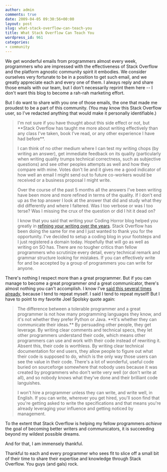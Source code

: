 ```yaml
---
author: admin
comments: true
date: 2009-04-05 09:30:56+00:00
layout: post
slug: what-stack-overflow-can-teach-you
title: What Stack Overflow Can Teach You
wordpress_id: 961
categories:
- community
---
```



We get wonderful emails from programmers almost every week, programmers who are impressed with the effectiveness of Stack Overflow and the platform agnostic community spirit it embodies. We consider ourselves very fortunate to be in a position to get such email, and we greatly appreciate each and every one of them. I always reply and share those emails with our team, but I don't necessarily reprint them here -- I don't want this blog to become a rah-rah marketing effort.



But I do want to share with you one of those emails, the one that made me proudest to be a part of this community. (You may know this Stack Overflow user, so I've redacted anything that would make it personally identifiable.)





<blockquote>
I'm not sure if you have thought about this side effect or not, but **Stack Overflow has taught me more about writing effectively than any class I've taken, book I've read, or any other experience I have had before**.

> 
> 
I can think of no other medium where I can test my writing chops (by writing an answer), get immediate feedback on its quality (particularly when writing quality trumps technical correctness, such as subjective questions) and see other peoples attempts as well and how they compare with mine.  Votes don't lie and it gives me a good indicator of how well an email I might send out to future co-workers would be received or a business proposal I might write.

> 
> 
Over the course of the past 5 months all the answers I've been writing have been more and more refined in terms of the quality.  If I don't end up as the top answer I look at the answer that did and study what they did differently and where I faltered.  Was I too verbose or was I too terse? Was I missing the crux of the question or did I hit it dead on?

> 
> 
I know that you said that writing your Coding Horror blog helped you greatly in [refining your writing over the years](http://www.codinghorror.com/blog/archives/001184.html).  Stack Overflow has been doing the same for me and I just wanted to thank you for the opportunity.  I've decided to setup a coding blog in your footsteps and I just registered a domain today.  Hopefully that will go as well as writing on SO has. There are no tougher critics than fellow programmers who scrutinize every detail, every technical remark and grammar structure looking for mistakes.  If you can effectively write for and be accepted by a group of programmers you can write for anyone.
</blockquote>





There's nothing I respect more than a great programmer. But if you can manage to become a great programmer _and_ a great communicator, there's almost nothing you can't accomplish. I know I've [said this several times already](http://www.codinghorror.com/blog/archives/000585.html), because I tend to repeat myself. I said I tend to repeat myself! But I have to point to my favorite Joel Spolsky quote again:





<blockquote>
The difference between a tolerable programmer and a great programmer is not how many programming languages they know, and it's not whether they prefer Python or Java. **It's whether they can communicate their ideas.** By persuading other people, they get leverage. By writing clear comments and technical specs, they let other programmers understand their code, which means other programmers can use and work with their code instead of rewriting it. Absent this, their code is worthless. By writing clear technical documentation for end users, they allow people to figure out what their code is supposed to do, which is the only way those users can see the value in their code. There's a lot of wonderful, useful code buried on sourceforge somewhere that nobody uses because it was created by programmers who don't write very well (or don't write at all), and so nobody knows what they've done and their brilliant code languishes.

> 
> 
I won't hire a programmer unless they can write, and write well, in English. If you can write, wherever you get hired, you'll soon find that you're getting asked to write the specifications and that means you're already leveraging your influence and getting noticed by management. 
</blockquote>





To the extent that Stack Overflow is helping my fellow programmers _achieve_ the goal of becoming better writers and communicators, it is succeeding beyond my wildest possible dreams.



And for that, I am immensely thankful.



Thankful to each and every programmer who sees fit to slice off a small bit of their time to share their expertise and knowledge through Stack Overflow. You guys (and gals) rock.

